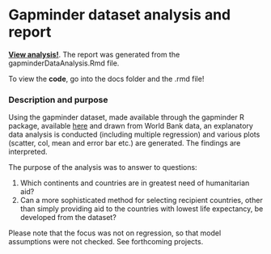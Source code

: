 # Gapminder dataset analysis and report

**[View analysis!](https://spaniel01.github.io/R_gapminder_analysis_report/)**. The report was generated from the gapminderDataAnalysis.Rmd file.

To view the **code**, go into the docs folder and the .rmd file!

### Description and purpose
Using the gapminder dataset, made available through the gapminder R package, available [here](https://www.rdocumentation.org/packages/gapminder/versions/0.3.0) and drawn from World Bank data, an explanatory data analysis is conducted (including multiple regression) and various plots (scatter, col, mean and error bar etc.) are generated. The findings are interpreted. 

The purpose of the analysis was to answer to questions: 

1. Which continents and countries are in greatest need of humanitarian aid?
2. Can a more sophisticated method for selecting recipient countries, other than simply providing aid to the countries with lowest life expectancy, be developed from the dataset?

Please note that the focus was not on regression, so that model assumptions were not checked. See forthcoming projects. 


